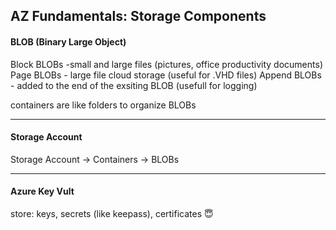 AZ Fundamentals: Storage Components
----
####  BLOB (Binary Large Object)
Block BLOBs -small and large files (pictures, office productivity documents)
Page BLOBs - large file cloud storage (useful for .VHD files)
Append BLOBs - added to the end of the exsiting BLOB (usefull for logging)

containers are like folders to organize BLOBs

----
#### Storage Account


Storage Account -> Containers -> BLOBs

----
#### Azure Key Vult
store: keys, secrets (like keepass), certificates :innocent:
